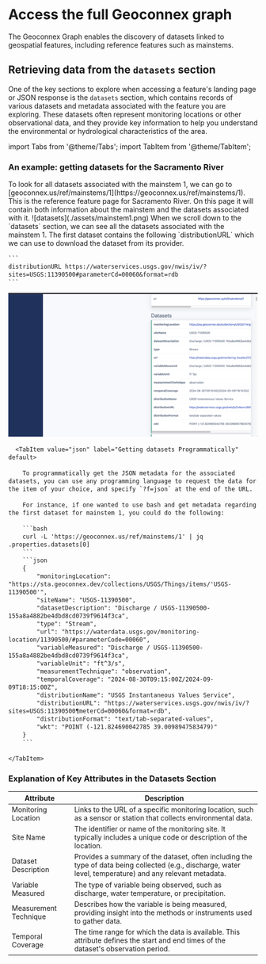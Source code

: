 # Access the full Geoconnex graph

The Geoconnex Graph enables the discovery of datasets linked to geospatial features, including reference features such as mainstems. 

## Retrieving data from the `datasets` section

One of the key sections to explore when accessing a feature's landing page or JSON response is the `datasets` section, which contains records of various datasets and metadata associated with the feature you are exploring. These datasets often represent monitoring locations or other observational data, and they provide key information to help you understand the environmental or hydrological characteristics of the area.

import Tabs from '@theme/Tabs';
import TabItem from '@theme/TabItem';

### An example: getting datasets for the Sacramento River
<Tabs>
  <TabItem value="query" label="Getting datasets via the UI" default>
  To look for all datasets associated with the mainstem 1, we can go to [geoconnex.us/ref/mainstems/1](https://geoconnex.us/ref/mainstems/1). This is the reference feature page for Sacramento River. On this page it will contain both information about the mainstem and the datasets associated with it.
![datasets](./assets/mainstem1.png)
    When we scroll down to the `datasets` section, we can see all the datasets associated with the mainstem 1. The first dataset contains the following `distributionURL` which we can use to download the dataset from its provider. 

    ```
    distributionURL https://waterservices.usgs.gov/nwis/iv/?sites=USGS:11390500#parameterCd=00060&format=rdb
    ```


![datasets](./assets/datasetGraph.png)
    </TabItem>


      <TabItem value="json" label="Getting datasets Programmatically" default>
    
        To programmatically get the JSON metadata for the associated datasets, you can use any programming language to request the data for the item of your choice, and specify `?f=json` at the end of the URL.

        For instance, if one wanted to use bash and get metadata regarding the first dataset for mainstem 1, you could do the following:

        ```bash
        curl -L 'https://geoconnex.us/ref/mainstems/1' | jq .properties.datasets[0]
        ```
        ```json
        {
            "monitoringLocation": "https://sta.geoconnex.dev/collections/USGS/Things/items/'USGS-11390500'",
            "siteName": "USGS-11390500",
            "datasetDescription": "Discharge / USGS-11390500-155a8a4882be4dbd8cd0739f9614f3ca",
            "type": "Stream",
            "url": "https://waterdata.usgs.gov/monitoring-location/11390500/#parameterCode=00060",
            "variableMeasured": "Discharge / USGS-11390500-155a8a4882be4dbd8cd0739f9614f3ca",
            "variableUnit": "ft^3/s",
            "measurementTechnique": "observation",
            "temporalCoverage": "2024-08-30T09:15:00Z/2024-09-09T18:15:00Z",
            "distributionName": "USGS Instantaneous Values Service",
            "distributionURL": "https://waterservices.usgs.gov/nwis/iv/?sites=USGS:11390500¶meterCd=00060&format=rdb",
            "distributionFormat": "text/tab-separated-values",
            "wkt": "POINT (-121.824690042785 39.0098947583479)"
        }
        ```

    </TabItem>
    
</Tabs>



### Explanation of Key Attributes in the Datasets Section

| Attribute | Description |
| --- | --- |
| Monitoring Location | Links to the URL of a specific monitoring location, such as a sensor or station that collects environmental data. |
| Site Name | The identifier or name of the monitoring site. It typically includes a unique code or description of the location. |
| Dataset Description | Provides a summary of the dataset, often including the type of data being collected (e.g., discharge, water level, temperature) and any relevant metadata. |
| Variable Measured | The type of variable being observed, such as discharge, water temperature, or precipitation. |
| Measurement Technique | Describes how the variable is being measured, providing insight into the methods or instruments used to gather data. |
| Temporal Coverage | The time range for which the data is available. This attribute defines the start and end times of the dataset's observation period. |

